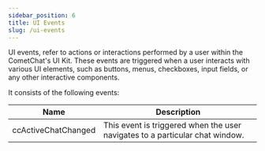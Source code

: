 ```yaml
---
sidebar_position: 6
title: UI Events
slug: /ui-events
---
```


UI events, refer to actions or interactions performed by a user within the CometChat's UI Kit. These events are triggered when a user interacts with various UI elements, such as buttons, menus, checkboxes, input fields, or any other interactive components.

It consists of the following events:

| Name                | Description                                                                  |
| ------------------- | ---------------------------------------------------------------------------- |
| ccActiveChatChanged | This event is triggered when the user navigates to a particular chat window. |
